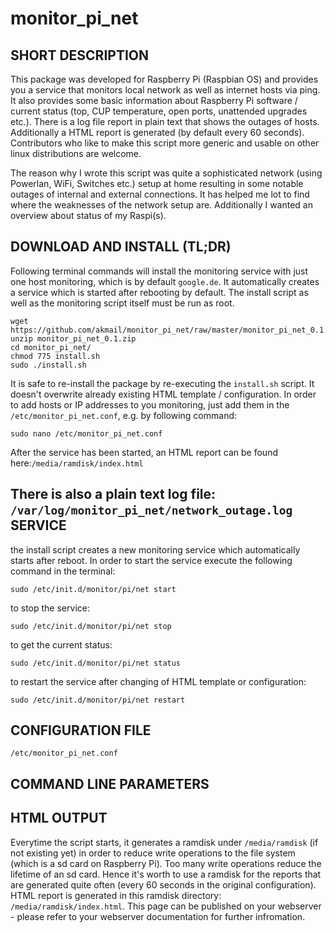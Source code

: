 monitor_pi_net
==============

SHORT DESCRIPTION
-----------------
This package was developed for Raspberry Pi (Raspbian OS) and provides you a service that monitors local network as well as internet hosts via ping. It also provides some basic information about Raspberry Pi software / current status (top, CUP temperature, open ports, unattended upgrades etc.). There is a log file report in plain text that shows the outages of hosts. Additionally a HTML report is generated (by default every 60 seconds). Contributors who like to make this script more generic and usable on other linux distributions are welcome.

The reason why I wrote this script was quite a sophisticated network (using Powerlan, WiFi, Switches etc.) setup at home resulting in some notable outages of internal and external connections. It has helped me lot to find where the weaknesses of the network setup are. Additionally I wanted an overview about status of my Raspi(s).

DOWNLOAD AND INSTALL (TL;DR)
----------------------------
Following terminal commands will install the monitoring service with just one host monitoring, which is by default `google.de`. It automatically creates a service which is started after rebooting by default. The install script as well as the monitoring script itself must be run as root.

    wget https://github.com/akmail/monitor_pi_net/raw/master/monitor_pi_net_0.1.zip
    unzip monitor_pi_net_0.1.zip
    cd monitor_pi_net/
    chmod 775 install.sh
    sudo ./install.sh

It is safe to re-install the package by re-executing the `install.sh` script. It doesn't overwrite already existing HTML template / configuration.
In order to add hosts or IP addresses to you monitoring, just add them in the `/etc/monitor_pi_net.conf`, e.g. by following command:

    sudo nano /etc/monitor_pi_net.conf
    
After the service has been started, an HTML report can be found here:`/media/ramdisk/index.html`

There is also a plain text log file: `/var/log/monitor_pi_net/network_outage.log`
   
SERVICE
-------
the install script creates a new monitoring service which automatically starts after reboot. In order to start the service execute the following command in the terminal:

    sudo /etc/init.d/monitor/pi/net start

to stop the service:

    sudo /etc/init.d/monitor/pi/net stop

to get the current status:

    sudo /etc/init.d/monitor/pi/net status

to restart the service after changing of HTML template or configuration:

    sudo /etc/init.d/monitor/pi/net restart

CONFIGURATION FILE
------------------
`/etc/monitor_pi_net.conf`

COMMAND LINE PARAMETERS
-----------------------

HTML OUTPUT
-----------
Everytime the script starts, it generates a ramdisk under `/media/ramdisk` (if not existing yet) in order to reduce write operations to the file system (which is a sd card on Raspberry Pi). Too many write operations reduce the lifetime of an sd card. Hence it's worth to use a ramdisk for the reports that are generated quite often (every 60 seconds in the original configuration).
HTML report is generated in this ramdisk directory: `/media/ramdisk/index.html`.
This page can be published on your webserver - please refer to your webserver documentation for further infromation.
